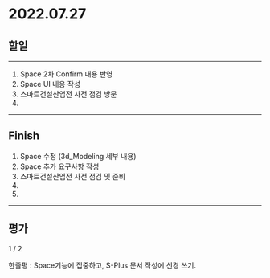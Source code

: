 # 2022.07.27

## 할일

------

1. Space 2차 Confirm 내용 반영
2. Space UI 내용 작성
3. 스마트건설산업전 사전 점검 방문
4. 








------

## Finish

1. Space 수정 (3d_Modeling 세부 내용)
2. Space 추가 요구사항 작성
3. 스마트건설산업전 사전 점검 및 준비
4. 
5. 


------

## 평가

  1 / 2

한줄평 : Space기능에 집중하고, S-Plus 문서 작성에 신경 쓰기.